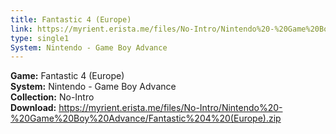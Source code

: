 ```yaml
---
title: Fantastic 4 (Europe)
link: https://myrient.erista.me/files/No-Intro/Nintendo%20-%20Game%20Boy%20Advance/Fantastic%204%20(Europe).zip
type: single1
System: Nintendo - Game Boy Advance
---
```

<b>Game:</b> Fantastic 4 (Europe)<br>
<b>System:</b> Nintendo - Game Boy Advance<br>
<b>Collection:</b> No-Intro<br>
<b>Download:</b> https://myrient.erista.me/files/No-Intro/Nintendo%20-%20Game%20Boy%20Advance/Fantastic%204%20(Europe).zip